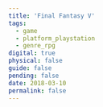 ```yaml
---
title: 'Final Fantasy V'
tags:
  - game
  - platform_playstation
  - genre_rpg
digital: true
physical: false
guide: false
pending: false
date: 2018-03-10
permalink: false
---
```

